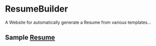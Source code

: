 # ResumeBuilder
 A Website for automatically generate a Resume from various templates...
 
 ## Sample [Resume](https://github.com/Sathishr424/ResumeBuilder/raw/main/server/Resumes/resume.pdf)

